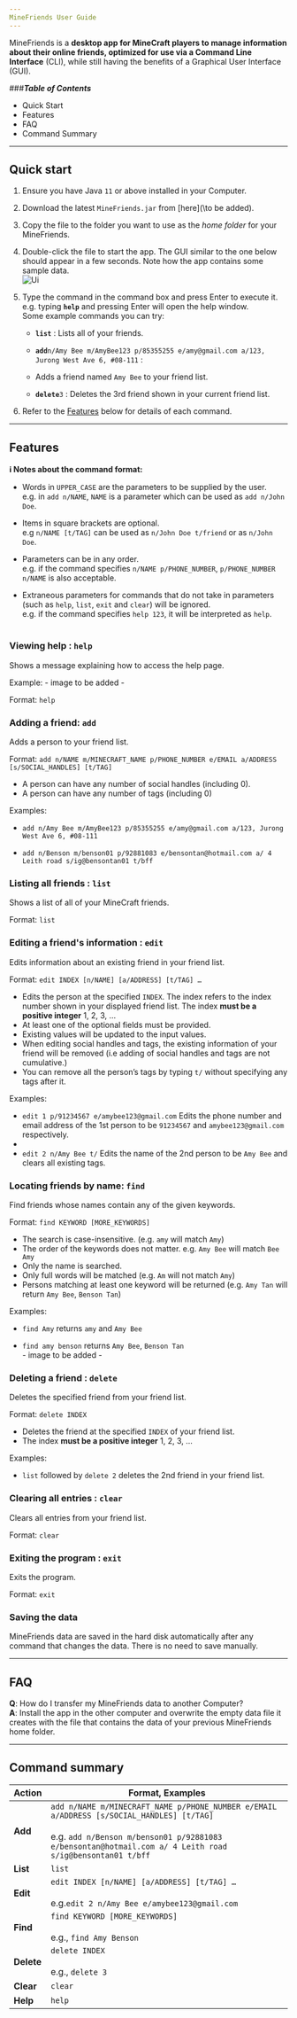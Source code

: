 ```yaml
---
MineFriends User Guide
---
```


MineFriends is a **desktop app for MineCraft players to manage information about their online friends, 
optimized for use via a Command Line Interface** (CLI), while still having the 
benefits of a Graphical User Interface (GUI).

###**_Table of Contents_**
* Quick Start
* Features
* FAQ
* Command Summary

--------------------------------------------------------------------------------------------------------------------

## Quick start

1. Ensure you have Java `11` or above installed in your Computer.

1. Download the latest `MineFriends.jar` from [here](\to be added\).

1. Copy the file to the folder you want to use as the _home folder_ for your MineFriends.

1. Double-click the file to start the app. The GUI similar to the one below should appear in a few seconds. Note how the app contains some sample data.<br>
   ![Ui](images/Ui.png)

1. Type the command in the command box and press Enter to execute it. e.g. typing **`help`** and pressing Enter will open the help window.<br>
   Some example commands you can try:

   * **`list`** : Lists all of your friends.

   * **`add`**`n/Amy Bee m/AmyBee123 p/85355255 e/amy@gmail.com a/123, Jurong West Ave 6, #08-111` : 
   * Adds a friend named `Amy Bee` to your friend list.

   * **`delete`**`3` : Deletes the 3rd friend shown in your current friend list.
   

1. Refer to the [Features](#features) below for details of each command.

--------------------------------------------------------------------------------------------------------------------

## Features

<div markdown="block" class="alert alert-info">

**:information_source: Notes about the command format:**<br>

* Words in `UPPER_CASE` are the parameters to be supplied by the user.<br>
  e.g. in `add n/NAME`, `NAME` is a parameter which can be used as `add n/John Doe`.

* Items in square brackets are optional.<br>
  e.g `n/NAME [t/TAG]` can be used as `n/John Doe t/friend` or as `n/John Doe`.

* Parameters can be in any order.<br>
  e.g. if the command specifies `n/NAME p/PHONE_NUMBER`, `p/PHONE_NUMBER n/NAME` is also acceptable.

* Extraneous parameters for commands that do not take in parameters (such as `help`, `list`, `exit` and `clear`) will be ignored.<br>
  e.g. if the command specifies `help 123`, it will be interpreted as `help`.

</div>

#
### Viewing help : `help`

Shows a message explaining how to access the help page.

Example: - image to be added -

Format: `help`


### Adding a friend: `add`

Adds a person to your friend list.

Format: `add n/NAME m/MINECRAFT_NAME p/PHONE_NUMBER e/EMAIL a/ADDRESS [s/SOCIAL_HANDLES] [t/TAG]`


* A person can have any number of social handles (including 0).
* A person can have any number of tags (including 0)


Examples:
* `add n/Amy Bee m/AmyBee123 p/85355255 e/amy@gmail.com a/123, Jurong West Ave 6, #08-111`


* `add n/Benson m/benson01 p/92881083 e/bensontan@hotmail.com a/ 4 Leith road s/ig@bensontan01 t/bff`


### Listing all friends : `list`

Shows a list of all of your MineCraft friends.

Format: `list`



### Editing a friend's information : `edit`

Edits information about an existing friend in your friend list.

Format: `edit INDEX [n/NAME] [a/ADDRESS] [t/TAG] …`


* Edits the person at the specified `INDEX`. The index refers to the index number shown in your displayed friend list. The index **must be a positive integer** 1, 2, 3, …​
* At least one of the optional fields must be provided.
* Existing values will be updated to the input values.
* When editing social handles and tags, the existing information of your friend will be removed (i.e adding of social handles and tags are not cumulative.)
* You can remove all the person’s tags by typing `t/` without
  specifying any tags after it.

Examples:
* `edit 1 p/91234567 e/amybee123@gmail.com` Edits the phone number and email address of the 1st person to be `91234567` and `amybee123@gmail.com` respectively.
*  
* `edit 2 n/Amy Bee t/` Edits the name of the 2nd person to be `Amy Bee` and clears all existing tags.


### Locating friends by name: `find`

Find friends whose names contain any of the given keywords.

Format: `find KEYWORD [MORE_KEYWORDS]`

* The search is case-insensitive. (e.g. `amy` will match `Amy`)
* The order of the keywords does not matter. e.g. `Amy Bee` will match `Bee Amy`
* Only the name is searched.
* Only full words will be matched (e.g. `Am` will not match `Amy`)
* Persons matching at least one keyword will be returned
  (e.g. `Amy Tan` will return `Amy Bee`, `Benson Tan`)

Examples:
* `find Amy` returns `amy` and `Amy Bee`


* `find amy benson` returns `Amy Bee`, `Benson Tan`<br> - image to be added -


### Deleting a friend : `delete`

Deletes the specified friend from your friend list.

Format: `delete INDEX`

* Deletes the friend at the specified `INDEX` of your friend list.
* The index **must be a positive integer** 1, 2, 3, …

Examples:
* `list` followed by `delete 2` deletes the 2nd friend in your friend list.

### Clearing all entries : `clear`

Clears all entries from your friend list.

Format: `clear`


### Exiting the program : `exit`

Exits the program.

Format: `exit`

### Saving the data

MineFriends data are saved in the hard disk automatically after any command that changes the data. There is no need to save manually.


--------------------------------------------------------------------------------------------------------------------

## FAQ

**Q**: How do I transfer my MineFriends data to another Computer?<br>
**A**: Install the app in the other computer and overwrite the empty data file it creates with the file that contains the data of your previous MineFriends home folder.

--------------------------------------------------------------------------------------------------------------------

## Command summary

| Action     | Format, Examples                                                                                                                                                                                               |
|------------|----------------------------------------------------------------------------------------------------------------------------------------------------------------------------------------------------------------|
| **Add**    | `add n/NAME m/MINECRAFT_NAME p/PHONE_NUMBER e/EMAIL a/ADDRESS [s/SOCIAL_HANDLES] [t/TAG]` <br/> <br/> e.g. `add n/Benson m/benson01 p/92881083 e/bensontan@hotmail.com a/ 4 Leith road s/ig@bensontan01 t/bff` |
| **List**   | `list`                                                                                                                                                                                                         | `list`     
| **Edit**   | `edit INDEX [n/NAME] [a/ADDRESS] [t/TAG] …`<br/> <br/> e.g.`edit 2 n/Amy Bee e/amybee123@gmail.com`                                                                                                            |    |                                                                                                                                                                       |
| **Find**   | `find KEYWORD [MORE_KEYWORDS]`<br> <br> e.g., `find Amy Benson`                                                                                                                                                |
| **Delete** | `delete INDEX`<br><br> e.g., `delete 3`                                                                                                                                                                        |
| **Clear**  | `clear`                                                                                                                                                                                                        ||
| **Help**   | `help`                                                                                                                                                                                                         |
